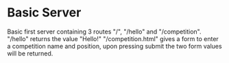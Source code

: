 # Basic Server

Basic first server containing 3 routes "/", "/hello" and "/competition".
"/hello" returns the value "Hello!"
"/competition.html" gives a form to enter a competition name and position,
upon pressing submit the two form values will be returned.
